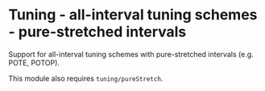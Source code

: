 # Tuning - all-interval tuning schemes - pure-stretched intervals

Support for all-interval tuning schemes with pure-stretched intervals (e.g. POTE, POTOP).

This module also requires `tuning/pureStretch`.
